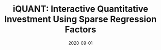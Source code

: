 ---
title: "iQUANT: Interactive Quantitative Investment Using Sparse Regression Factors"
collection: publications
permalink: /publication/2020-09-iquant
excerpt: ''
date: 2020-09-01
venue: 'EG/VGTC Conference on Visualization (EuroVis), 2021'
paperurl: ''
imgurl: 'iquant.png'
authors:
  - name: Xuanwu Yue
    link: https://xuanwu.info/
  - name: Qiao Gu
    link: 
  - name: Deyun Wang
    link: https://www.researchgate.net/scientific-contributions/Deyun-Wang-2166608947
  - name: Huamin Qu
    link: http://huamin.org/
  - name: Yong Wang
    link: http://yong-wang.org/
links:
  - name: paper
    link: 
---